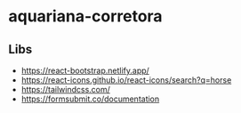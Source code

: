 # aquariana-corretora

## Libs
* https://react-bootstrap.netlify.app/
* https://react-icons.github.io/react-icons/search?q=horse
* https://tailwindcss.com/
* https://formsubmit.co/documentation
